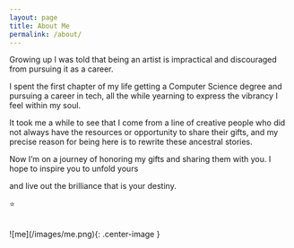 ```yaml
---
layout: page
title: About Me
permalink: /about/
---
```


Growing up I was told that being an artist is impractical and discouraged from pursuing it as a career.

I spent the first chapter of my life getting a Computer Science degree and pursuing a career in tech, all the while yearning to express the vibrancy I feel within my soul.

It took me a while to see that I come from a line of creative people who did not always have the resources or opportunity to share their gifts, and my precise reason for being here is to rewrite these ancestral stories.

Now I’m on a journey of honoring my gifts and sharing them with you. I hope to inspire you to unfold yours

and live out the brilliance that is your destiny.

⭐️

<br />
![me](/images/me.png){: .center-image }
